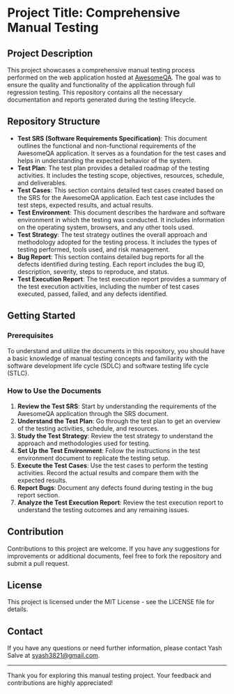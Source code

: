 # Project Title: Comprehensive Manual Testing

## Project Description

This project showcases a comprehensive manual testing process performed on the web application hosted at [AwesomeQA](https://awesomeqa.com/ui/). The goal was to ensure the quality and functionality of the application through full regression testing. This repository contains all the necessary documentation and reports generated during the testing lifecycle.

## Repository Structure

- **Test SRS (Software Requirements Specification)**: This document outlines the functional and non-functional requirements of the AwesomeQA application. It serves as a foundation for the test cases and helps in understanding the expected behavior of the system.
- **Test Plan**: The test plan provides a detailed roadmap of the testing activities. It includes the testing scope, objectives, resources, schedule, and deliverables.
- **Test Cases**: This section contains detailed test cases created based on the SRS for the AwesomeQA application. Each test case includes the test steps, expected results, and actual results.
- **Test Environment**: This document describes the hardware and software environment in which the testing was conducted. It includes information on the operating system, browsers, and any other tools used.
- **Test Strategy**: The test strategy outlines the overall approach and methodology adopted for the testing process. It includes the types of testing performed, tools used, and risk management.
- **Bug Report**: This section contains detailed bug reports for all the defects identified during testing. Each report includes the bug ID, description, severity, steps to reproduce, and status.
- **Test Execution Report**: The test execution report provides a summary of the test execution activities, including the number of test cases executed, passed, failed, and any defects identified.

## Getting Started

### Prerequisites

To understand and utilize the documents in this repository, you should have a basic knowledge of manual testing concepts and familiarity with the software development life cycle (SDLC) and software testing life cycle (STLC).

### How to Use the Documents

1. **Review the Test SRS**: Start by understanding the requirements of the AwesomeQA application through the SRS document.
2. **Understand the Test Plan**: Go through the test plan to get an overview of the testing activities, schedule, and resources.
3. **Study the Test Strategy**: Review the test strategy to understand the approach and methodologies used for testing.
4. **Set Up the Test Environment**: Follow the instructions in the test environment document to replicate the testing setup.
5. **Execute the Test Cases**: Use the test cases to perform the testing activities. Record the actual results and compare them with the expected results.
6. **Report Bugs**: Document any defects found during testing in the bug report section.
7. **Analyze the Test Execution Report**: Review the test execution report to understand the testing outcomes and any remaining issues.

## Contribution

Contributions to this project are welcome. If you have any suggestions for improvements or additional documents, feel free to fork the repository and submit a pull request.

## License

This project is licensed under the MIT License - see the LICENSE file for details.

## Contact

If you have any questions or need further information, please contact Yash Salve at syash3821@gmail.com.

---

Thank you for exploring this manual testing project. Your feedback and contributions are highly appreciated!
